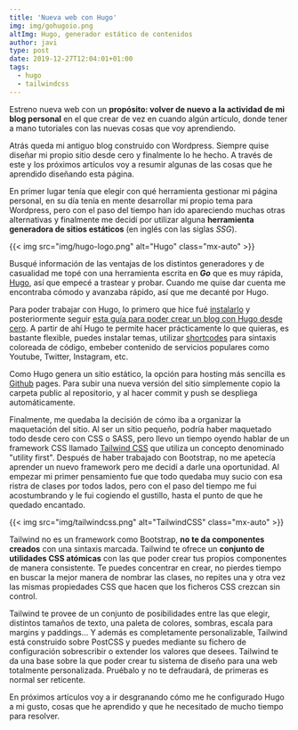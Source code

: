 ```yaml
---
title: 'Nueva web con Hugo'
img: img/gohugoio.png
altImg: Hugo, generador estático de contenidos
author: javi
type: post
date: 2019-12-27T12:04:01+01:00
tags:
  - hugo
  - tailwindcss
---
```

Estreno nueva web con un **propósito: volver de nuevo a la actividad de mi blog personal** en el que crear de vez en
cuando algún artículo, donde tener a mano tutoriales con las nuevas cosas que voy aprendiendo.

Atrás queda mi antiguo blog construido con Wordpress. Siempre quise diseñar mi propio sitio desde cero y finalmente lo
he hecho. A través de este y los próximos artículos voy a resumir algunas de las cosas que he aprendido diseñando esta
página.

En primer lugar tenía que elegir con qué herramienta gestionar mi página personal, en su día tenía en mente desarrollar
mi propio tema para Wordpress, pero con el paso del tiempo han ido apareciendo muchas otras alternativas y finalmente
me decidí por utilizar alguna **herramienta generadora de sitios estáticos** (en inglés con las siglas *SSG*).

{{< img src="img/hugo-logo.png" alt="Hugo" class="mx-auto" >}}

Busqué información de las ventajas de los distintos generadores y de casualidad
me topé con una herramienta escrita en ***Go***  que es muy rápida, [Hugo][1], así que empecé a trastear y probar. Cuando me
quise dar cuenta me encontraba cómodo y avanzaba rápido, así que me decanté por Hugo.

Para poder trabajar con Hugo, lo primero que hice fué [instalarlo][2] y posteriormente seguir [esta guía para poder crear un blog con
Hugo desde cero][3]. A partir de ahí Hugo te permite hacer prácticamente lo que quieras, es bastante flexible, puedes instalar
temas, utilizar [shortcodes][4] para sintaxis coloreada de código, embeber contenido de servicios populares como Youtube, Twitter, Instagram, etc.

Como Hugo genera un sitio estático, la opción para hosting más sencilla es [Github][5] pages. Para subir una nueva versión del
sitio simplemente copio la carpeta public al repositorio, y al hacer commit y push se despliega automáticamente.

Finalmente, me quedaba la decisión de cómo iba a organizar la maquetación del sitio. Al ser un sitio pequeño, podría haber
maquetado todo desde cero con CSS o SASS, pero llevo un tiempo oyendo hablar de un framework CSS llamado [Tailwind CSS][6] que
utiliza un concepto denominado "utility first". Después de haber trabajado con Bootstrap, no me apetecía aprender un nuevo
framework pero me decidí a darle una oportunidad. Al empezar mi primer pensamiento fue que todo quedaba muy sucio con esa
ristra de clases por todos lados, pero con el paso del tiempo me fui acostumbrando y le fui cogiendo el gustillo, hasta el
punto de que he quedado encantado.

{{< img src="img/tailwindcss.png" alt="TailwindCSS" class="mx-auto" >}}

Tailwind no es un framework como Bootstrap, **no te da componentes creados** con una sintaxis marcada. Tailwind te ofrece un
**conjunto de utilidades CSS atómicas** con las que poder crear tus propios componentes de manera consistente. Te puedes concentrar
en crear, no pierdes tiempo en buscar la mejor manera de nombrar las clases, no repites una y otra vez las mismas propiedades
CSS que hacen que los ficheros CSS crezcan sin control.

Tailwind te provee de un conjunto de posibilidades entre las que elegir, distintos tamaños de texto, una paleta de colores,
sombras, escala para margins y paddings... Y además es completamente personalizable, Tailwind está construido sobre PostCSS
y puedes mediante su fichero de configuración sobrescribir o extender los valores que desees. Tailwind te da una base sobre
la que poder crear tu sistema de diseño para una web totalmente personalizada. Pruébalo y no te defraudará, de primeras es
normal ser reticente.

En próximos artículos voy a ir desgranando cómo me he configurado Hugo a mi gusto, cosas que he aprendido y que he necesitado
de mucho tiempo para resolver.

[1]: https://gohugo.io/
[2]: https://gohugo.io/getting-started/quick-start/
[3]: https://zwbetz.com/make-a-hugo-blog-from-scratch/
[4]: https://gohugo.io/content-management/shortcodes/
[5]: https://github.com
[6]: https://tailwindcss.com
